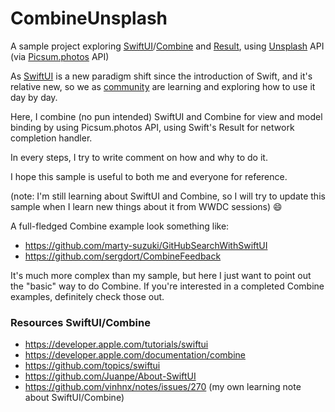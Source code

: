 # CombineUnsplash

A sample project exploring [SwiftUI](https://developer.apple.com/xcode/swiftui/)/[Combine](https://developer.apple.com/documentation/combine) and [Result](https://developer.apple.com/documentation/swift/result), using [Unsplash](https://unsplash.com) API (via [Picsum.photos](https://picsum.photos) API)

As [SwiftUI](https://developer.apple.com/xcode/swiftui/) is a new paradigm shift since the introduction of Swift, and it's relative new, so we as [community](https://github.com/Juanpe/About-SwiftUI) are learning and exploring how to use it day by day.

Here, I combine (no pun intended) SwiftUI and Combine for view and model binding by using Picsum.photos API, using Swift's Result for network completion handler.

In every steps, I try to write comment on how and why to do it. 

I hope this sample is useful to both me and everyone for reference.

(note: I'm still learning about SwiftUI and Combine, so I will try to update this sample when I learn new things about it from WWDC sessions) :smile:

A full-fledged Combine example look something like: 

+ https://github.com/marty-suzuki/GitHubSearchWithSwiftUI
+ https://github.com/sergdort/CombineFeedback

It's much more complex than my sample, but here I just want to point out the "basic" way to do Combine. If you're interested in a completed Combine examples, definitely check those out. 

### Resources SwiftUI/Combine

+ https://developer.apple.com/tutorials/swiftui
+ https://developer.apple.com/documentation/combine
+ https://github.com/topics/swiftui
+ https://github.com/Juanpe/About-SwiftUI
+ https://github.com/vinhnx/notes/issues/270 (my own learning note about SwiftUI/Combine)
